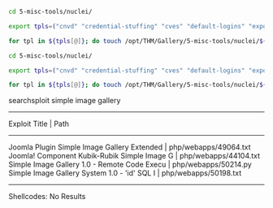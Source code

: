 
```bash
cd 5-misc-tools/nuclei/

export tpls=("cnvd" "credential-stuffing" "cves" "default-logins" "exposed-panels" "exposures" "fuzzing" "honeypot" "iot" "miscellaneous" "misconfiguration" "osint" "takeovers" "technologies" "token-spray" "vulnerabilities")

for tpl in ${tpls[@]}; do touch /opt/THM/Gallery/5-misc-tools/nuclei/${tpl}_80.md; docker run projectdiscovery/nuclei -v -t $tpl -u http://10.10.82.219:80 -o ${tpl}_80_ip.md; done
```

```bash
cd 5-misc-tools/nuclei/

export tpls=("cnvd" "credential-stuffing" "cves" "default-logins" "exposed-panels" "exposures" "fuzzing" "honeypot" "iot" "miscellaneous" "misconfiguration" "osint" "takeovers" "technologies" "token-spray" "vulnerabilities")

for tpl in ${tpls[@]}; do touch /opt/THM/Gallery/5-misc-tools/nuclei/${tpl}_8080.md; docker run projectdiscovery/nuclei -v -t $tpl -u http://10.10.82.219:8080 -o ${tpl}_8080_ip.md; done
```

searchsploit simple image gallery   
--------------------------------------------- ---------------------------------
 Exploit Title                               |  Path
--------------------------------------------- ---------------------------------
Joomla Plugin Simple Image Gallery Extended  | php/webapps/49064.txt
Joomla! Component Kubik-Rubik Simple Image G | php/webapps/44104.txt
Simple Image Gallery 1.0 - Remote Code Execu | php/webapps/50214.py
Simple Image Gallery System 1.0 - 'id' SQL I | php/webapps/50198.txt
--------------------------------------------- ---------------------------------
Shellcodes: No Results
